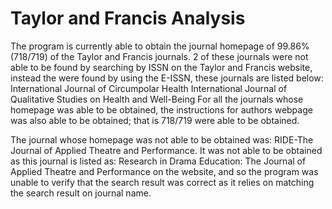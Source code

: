 # Taylor and Francis Analysis
The program is currently able to obtain the journal homepage of 99.86% (718/719) of the Taylor and Francis journals. 2 of these journals were not able to be found by searching by ISSN on the Taylor and Francis website, instead the were found by using the E-ISSN, these journals are listed below:
  International Journal of Circumpolar Health
  International Journal of Qualitative Studies on Health and Well-Being
For all the journals whose homepage was able to be obtained, the instructions for authors webpage was also able to be obtained; that is 718/719 were able to be obtained.

The journal whose homepage was not able to be obtained was: RIDE-The Journal of Applied Theatre and Performance. It was not able to be obtained as this journal is listed as: Research in Drama Education: The Journal of Applied Theatre and Performance on the website, and so the program was unable to verify that the search result was correct as it relies on matching the search result on journal name.
